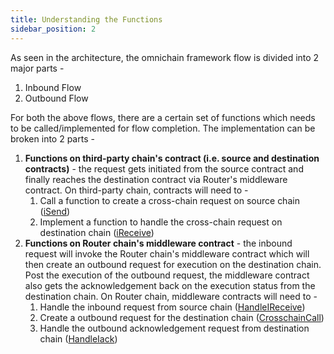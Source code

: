 ```yaml
---
title: Understanding the Functions
sidebar_position: 2
---
```


As seen in the architecture, the omnichain framework flow is divided into 2 major parts -

1. Inbound Flow
2. Outbound Flow

For both the above flows, there are a certain set of functions which needs to be called/implemented for flow completion. The implementation can be broken into 2 parts -

1. **Functions on third-party chain's contract (i.e. source and destination contracts)** - the request gets initiated from the source contract and finally reaches the destination contract via Router's middleware contract. On third-party chain, contracts will need to -
   1. Call a function to create a cross-chain request on source chain ([iSend](../understanding-omnichain-framework/third-party-chain-contracts.md#isend-function))
   2. Implement a function to handle the cross-chain request on destination chain ([iReceive](../understanding-omnichain-framework/third-party-chain-contracts.md#ireceive-function))
2. **Functions on Router chain's middleware contract** - the inbound request will invoke the Router chain's middleware contract which will then create an outbound request for execution on the destination chain. Post the execution of the outbound request, the middleware contract also gets the acknowledgement back on the execution status from the destination chain. On Router chain, middleware contracts will need to -
   1. Handle the inbound request from source chain ([HandleIReceive](../understanding-omnichain-framework/router-chain-middleware-contract/sudomsg))
   2. Create a outbound request for the destination chain ([CrosschainCall](../understanding-omnichain-framework/router-chain-middleware-contract/routermsg))
   3. Handle the outbound acknowledgement request from destination chain ([HandleIack](../understanding-omnichain-framework/router-chain-middleware-contract/sudomsg))
